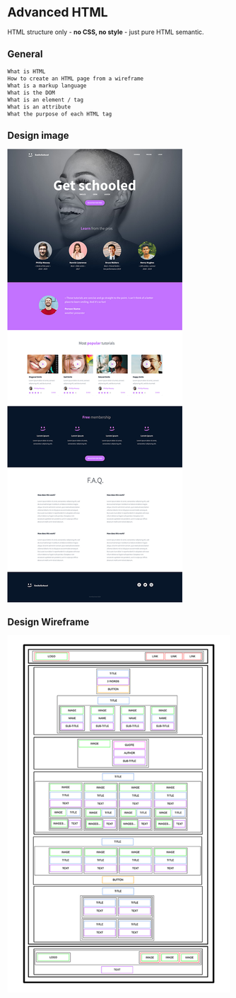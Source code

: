 # Advanced HTML
HTML structure only - **no CSS, no style** - just pure HTML semantic.

## General

    What is HTML
    How to create an HTML page from a wireframe
    What is a markup language
    What is the DOM
    What is an element / tag
    What is an attribute
    What the purpose of each HTML tag

## Design image
![High Fidelity Design](../assets/design-img.jpg)

## Design Wireframe
![Design Wireframe](../assets/design-wireframe.jpg)

